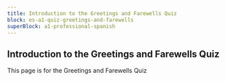 ```yaml
---
title: Introduction to the Greetings and Farewells Quiz
block: es-a1-quiz-greetings-and-farewells
superBlock: a1-professional-spanish
---
```


## Introduction to the Greetings and Farewells Quiz

This page is for the Greetings and Farewells Quiz
